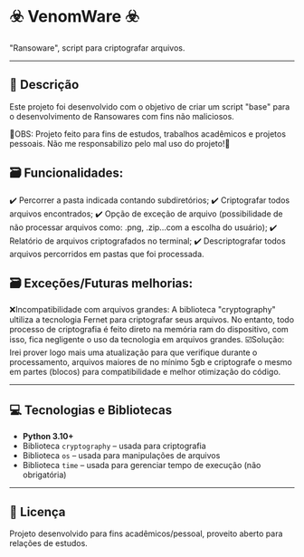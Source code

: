 # ☣️ VenomWare ☣️

"Ransoware", script para criptografar arquivos.

---

## 📝 Descrição

Este projeto foi desenvolvido com o objetivo de criar um script "base" para o desenvolvimento
de Ransowares com fins não maliciosos. 

🚨OBS: Projeto feito para fins de estudos, trabalhos acadêmicos e projetos pessoais.
Não me responsabilizo pelo mal uso do projeto!🚨

## 🗃️ Funcionalidades:

✔️ Percorrer a pasta indicada contando subdiretórios;
✔️ Criptografar todos arquivos encontrados;
✔️ Opção de exceção de arquivo (possibilidade de não processar arquivos como: .png, .zip...com a escolha do usuário);
✔️ Relatório de arquivos criptografados no terminal;
✔️ Descriptografar todos arquivos percorridos em pastas que foi processada.

## 🗃️ Exceções/Futuras melhorias:

❌Incompatibilidade com arquivos grandes:
    A biblioteca "cryptography" ultiliza a tecnologia Fernet para criptografar seus arquivos. No entanto,
    todo processo de criptografia é feito direto na memória ram do dispositivo, com isso, fica negligente
    o uso da tecnologia em arquivos grandes.
    ☑️Solução: Irei prover logo mais uma atualização para que verifique durante o processamento, arquivos maiores
    de no mínimo 5gb e criptografe o mesmo em partes (blocos) para compatibilidade e melhor otimização do código.
    

---

## 💻 Tecnologias e Bibliotecas

- **Python 3.10+**
- Biblioteca `cryptography` – usada para criptografia
- Biblioteca `os` – usada para manipulações de arquivos
- Biblioteca `time` – usada para gerenciar tempo de execução (não obrigatória)

---

## 📄 Licença

Projeto desenvolvido para fins acadêmicos/pessoal, proveito aberto para relações de estudos.
